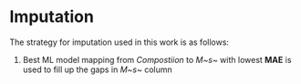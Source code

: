 # Imputation

The strategy for imputation used in this work is as follows:
1. Best ML model mapping from *Compostiion* to *M~s~* with lowest **MAE** is used to fill up the gaps in *M~s~* column
